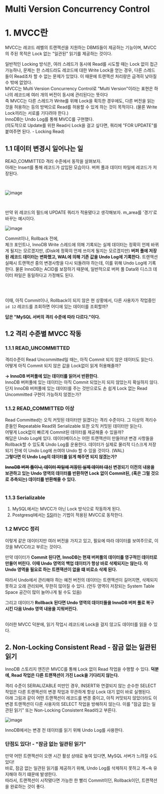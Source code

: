 # Multi Version Concurrency Control


# 1. MVCC란
MVCC는 레코드 레벨의 트랜잭션을 지원하는 DBMS들이 제공하는 기능이며, MVCC의 주된 목적은 Lock 없는 "일관된" 읽기를 제공하는 것이다. <br>

일반적인 Locking 방식은, 여러 스레드가 동시에 Read를 시도할 때는 Lock 없이 접근 가능하나, 문제는 한 스레드라도 레코드에 대한 Write Lock을 얻는 경우, 다른 스레드들이 Read조차 할 수 없는 문제가 있었다. 이 때문에 트랜잭션 처리량은 급격히 낮아질 수 밖에 없었다. <br>
MVCC는 Multi Version Concurrency Control로 "Multi Version"이라는 표현은 하나의 레코드에 여러 개의 버전이 동시에 관리된다는 뜻이다 <br>
즉 MVCC는 다른 스레드가 Write를 위해 Lock을 획득한 경우에도, 다른 버전을 읽는 것을 허용하는 등의 방벅으로 Read를 허용할 수 있게 하는 것이 목적이다. (물론 Write Lock끼리는 서로를 기다려야 한다.) <br>
InnoDB는 Undo Log를 통해 MVCC를 구현했다. <br>
(의도적으로 Update를 위한 Read시 Lock을 걸고 싶다면, 쿼리에 "FOR UPDATE"를 붙여주면 된다. - Locking Read)

## 1.1 데이터 변경시 일어나는 일
READ_COMMITTED 격리 수준에서 동작을 살펴보자. <br>
아래는 Insert를 통해 레코드가 삽입된 모습이다. 버퍼 풀과 데이터 파일에 레코드가 저장된다. 

<Br>

![image](https://github.com/10000-Bagger/free-topic-study/assets/71186266/47cd904a-f824-48dc-92b4-e1cdc012ff92)

<br>

만약 위 레코드의 필드에 UPDATE 쿼리가 적용됐다고 생각해보자. m_area를 '경기'로 바꾸는 예시이다. 

![image](https://github.com/10000-Bagger/free-topic-study/assets/71186266/08471032-8665-475d-bcf5-14bd9e593702)

Commit이나, Rollback 전에, <br>
체크 포인트나, InnoDB Write 스레드에 의해 기록되는 실제 데이터는 정확히 언제 바뀌게 될지는 모르겠지만, (Disk에 정확히 언제 쓰이게 될지는 모르겠지만) **버퍼 풀에 저장된 레코드 데이터는 변화했고, WAL에 의해 기존 값을 Undo Log에 기록한다.** 트랜잭션 실패시 트랜잭션 중의 변경사항을 다시 되돌려야 하는데, 이를 위해 Undo Log에 기록한다. 물론 InnoDB는 ACID를 보장하기 때문에, 일반적으로 버퍼 풀 Data와 디스크 데이터 파일은 동일하다고 가정해도 된다.

<br> <br>

이때, 아직 Commit이나, Rollback이 되지 않은 현 상황에서, 다른 사용자가 작업중인 `id 12` 레코드를 조회하면 어디에 있는 데이터를 조회할까? <br> 

**답은 "MySQL 서버의 격리 수준에 따라 다르다."이다.** <Br> 

## 1.2 격리 수준별 MVCC 작동

### 1.1.1 READ_UNCOMMITTED
격리수준이 Read Uncommitted일 때는, 아직 Commit 되지 않은 데이터도 읽는다. 어떻게 아직 Commit 되지 않은 값을 Lock없이 읽게 허용해줄까? <Br> 

**-> InnoDB 버퍼풀에 있는 데이터를 읽어서 반환한다.** <Br>
InnoDB 버퍼풀에 있는 데이터는 아직 Commit 되었는지 되지 않았는지 확실하지 않다. 단지 InnoDB 버퍼풀에 있는 데이터를 주는 것만으로도 손 쉽게 Lock 없는 Read Uncommitted 구현이 가능하지 않겠는가?


### 1.1.2 READ_COMMITTED 이상
Read Committed는 오직 커밋된 데이터만 읽겠다는 격리 수준이다. 그 이상의 격리수준들인 Repeatable Read와 Serializable 또한 오직 커밋된 데이터만 읽는다. <Br> 
어떻게 Lock없이 빠르게 Commit된 데이터를 제공해줄 수 있을까? <br>
해답은 Undo Log에 있다. 데이터베이스는 어떤 트랜잭션이 만들어낸 변경 사항들을 Rollback할 수 있도록 Undo Log를 운용한다. 데이터가 실제로 물리적 디스크게 저장되기 전에 이 Undo Log에 쓰여야 Undo 할 수 있을 것이다. (WAL) <br>
**그렇다면 이 Undo Log의 데이터를 읽게 해주면 되지 않겠는가?** <br>

**~~InnoDB 버퍼 풀이나, 데이터 파일에 저장된 실제 데이터 대신~~ 변경되기 이전의 내용을 보관하고 있는 Undo 영역의 데이터를 반환하면 Lock 없이 Commit된, (혹은 그럴 것으로 추측되는) 데이터를 반환해줄 수 있다.** <br> <br>

### 1.1.3 Serializable
1. MySQL에서는 MVCC가 아닌 Lock 방식으로 작동하게 된다.
2. Postgresql에서는 [SSI](https://drkp.net/papers/ssi-vldb12.pdf)라는 기법이 적용된 MVCC로 동작한다.

### 1.2 MVCC 정리
이렇게 같은 데이터지만 여러 버전을 가지고 있고, 필요에 따라 데이터를 보여주므로, 이것을 MVCC라고 부르는 것이다.  <Br>

만약 데이터가 **Commit 된다면, InnoDB는 현재 버퍼풀의 데이터를 영구적인 데이터로 만들어 버린다. 이때 Undo 영역의 백업 데이터가 항상 바로 삭제되지는 않는다. 이 Undo 영역을 필요로 하는 트랜잭션이 없을 떄 비로소 삭제 된다.**  <br>

따라서 Undo에서 관리해야 하는 예전 버전의 데이터는 트랜잭션이 길어지면, 삭제되지 못하고 오래 관리되며, 무한히 많아질 수 있다. (언두 영역이 저장되는 System Table Space 공간이 많이 늘어나게 될 수도 있음) <br>

그리고 데이터가 **Rollback 된다면 Undo 영역의 데이터들을 InnoDB 버퍼 풀로 복구 시킨 다음 Undo 영역 내용을 지워버린다.** <Br> <br>

이러한 MVCC 덕분에, 읽기 작업시 레코드에 Lock을 걸지 않고도 데이터를 읽을 수 있다.


## 2. Non-Locking Consistent Read - 잠금 없는 일관된 읽기

InnoDB 스토리지 엔진은 MVCC를 통해 Lock 없이 Read 작업을 수행할 수 있다. **덕분에, Read 작업은 다른 트랜잭션이 가진 Lock을 기다리지 않는다.** <Br>

격리 수준이 SERIALIZABLE 미만인 경우, INSERT와 연결되지 않는 순수한 SELECT 작업은 다른 트랜잭션의 변경 작업과 무관하게 항상 Lock 대기 없이 바로 실행된다. <br> 
아래 그림과 같이 어떤 트랜잭션이 레코드를 변경 중이고, 아직 커밋되지 않았더라도 이 변경 트랜잭션이 다른 사용자의 SELECT 작업을 방해하지 않는다. 이를 "잠금 없는 일관된 읽기" 또는 Non-Locking Consistent Read라고 부른다. <Br>

![image](https://github.com/10000-Bagger/free-topic-study/assets/71186266/a2efb813-f214-4344-bceb-dee6158f8da4)

InnoDB에서는 변경 전 데이터를 읽기 위해 Undo Log를 사용한다.

### 단점도 있다! - "잠금 없는 일관된 읽기"

만약 어떤 트랜잭션이 오랜 시간 활성 상태로 놓여 있다면, MySQL 서버가 느려질 수도 있다! <br>
바로, 잠금 없는 일관된 읽기를 제공하기 위해, Undo Log를 삭제하지 못하고 계~속 유지해야 하기 떄문에 발생한다. <br>
따라서, 트랜잭션이 시작됐다면 가능한 한 빨리 Commit이던, Rollback이던, 트랜잭션을 완료하는 것이 좋다.
